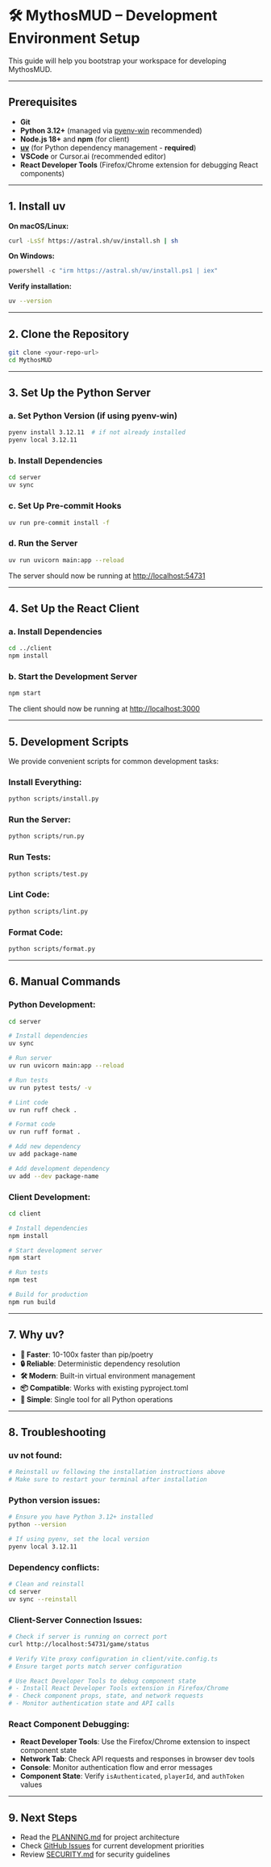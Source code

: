 # 🛠️ MythosMUD – Development Environment Setup

This guide will help you bootstrap your workspace for developing MythosMUD.

---

## Prerequisites

- **Git**
- **Python 3.12+** (managed via [pyenv-win](https://github.com/pyenv-win/pyenv-win) recommended)
- **Node.js 18+** and **npm** (for client)
- **[uv](https://github.com/astral-sh/uv)** (for Python dependency management - **required**)
- **VSCode** or Cursor.ai (recommended editor)
- **React Developer Tools** (Firefox/Chrome extension for debugging React components)

---

## 1. Install uv

**On macOS/Linux:**

```sh
curl -LsSf https://astral.sh/uv/install.sh | sh
```

**On Windows:**

```powershell
powershell -c "irm https://astral.sh/uv/install.ps1 | iex"
```

**Verify installation:**

```sh
uv --version
```

---

## 2. Clone the Repository

```sh
git clone <your-repo-url>
cd MythosMUD
```

---

## 3. Set Up the Python Server

### a. Set Python Version (if using pyenv-win)

```sh
pyenv install 3.12.11  # if not already installed
pyenv local 3.12.11
```

### b. Install Dependencies

```sh
cd server
uv sync
```

### c. Set Up Pre-commit Hooks

```sh
uv run pre-commit install -f
```

### d. Run the Server

```sh
uv run uvicorn main:app --reload
```

The server should now be running at [http://localhost:54731](http://localhost:54731)

---

## 4. Set Up the React Client

### a. Install Dependencies

```sh
cd ../client
npm install
```

### b. Start the Development Server

```sh
npm start
```

The client should now be running at [http://localhost:3000](http://localhost:3000)

---

## 5. Development Scripts

We provide convenient scripts for common development tasks:

### **Install Everything:**

```sh
python scripts/install.py
```

### **Run the Server:**

```sh
python scripts/run.py
```

### **Run Tests:**

```sh
python scripts/test.py
```

### **Lint Code:**

```sh
python scripts/lint.py
```

### **Format Code:**

```sh
python scripts/format.py
```

---

## 6. Manual Commands

### **Python Development:**

```sh
cd server

# Install dependencies
uv sync

# Run server
uv run uvicorn main:app --reload

# Run tests
uv run pytest tests/ -v

# Lint code
uv run ruff check .

# Format code
uv run ruff format .

# Add new dependency
uv add package-name

# Add development dependency
uv add --dev package-name
```

### **Client Development:**

```sh
cd client

# Install dependencies
npm install

# Start development server
npm start

# Run tests
npm test

# Build for production
npm run build
```

---

## 7. Why uv?

- **🚀 Faster**: 10-100x faster than pip/poetry
- **🔒 Reliable**: Deterministic dependency resolution
- **🛠️ Modern**: Built-in virtual environment management
- **📦 Compatible**: Works with existing pyproject.toml
- **🔄 Simple**: Single tool for all Python operations

---

## 8. Troubleshooting

### **uv not found:**

```sh
# Reinstall uv following the installation instructions above
# Make sure to restart your terminal after installation
```

### **Python version issues:**

```sh
# Ensure you have Python 3.12+ installed
python --version

# If using pyenv, set the local version
pyenv local 3.12.11
```

### **Dependency conflicts:**

```sh
# Clean and reinstall
cd server
uv sync --reinstall
```

### **Client-Server Connection Issues:**

```sh
# Check if server is running on correct port
curl http://localhost:54731/game/status

# Verify Vite proxy configuration in client/vite.config.ts
# Ensure target ports match server configuration

# Use React Developer Tools to debug component state
# - Install React Developer Tools extension in Firefox/Chrome
# - Check component props, state, and network requests
# - Monitor authentication state and API calls
```

### **React Component Debugging:**

- **React Developer Tools**: Use the Firefox/Chrome extension to inspect component state
- **Network Tab**: Check API requests and responses in browser dev tools
- **Console**: Monitor authentication flow and error messages
- **Component State**: Verify `isAuthenticated`, `playerId`, and `authToken` values

---

## 9. Next Steps

- Read the [PLANNING.md](PLANNING.md) for project architecture
- Check [GitHub Issues](https://github.com/arkanwolfshade/MythosMUD/issues) for current development priorities
- Review [SECURITY.md](SECURITY.md) for security guidelines
